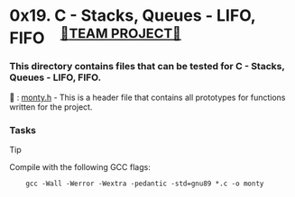 # **0x19. C - Stacks, Queues - LIFO, FIFO**&emsp;<sup><ins>:handshake:TEAM PROJECT:handshake:</ins></sup>

### This directory contains files that can be tested for C - Stacks, Queues - LIFO, FIFO.

:file_folder: : [monty.h](monty.h) - This is a header file that contains all prototypes for functions written for the project.

### Tasks

> [!TIP]
> Compile with the following GCC flags:
```shell
    gcc -Wall -Werror -Wextra -pedantic -std=gnu89 *.c -o monty
```
